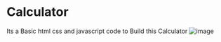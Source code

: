# Calculator
Its a Basic html css and javascript code to Build this Calculator 
![image](https://github.com/user-attachments/assets/d81834ec-bc67-45ff-a27e-b35c89a495c5)
